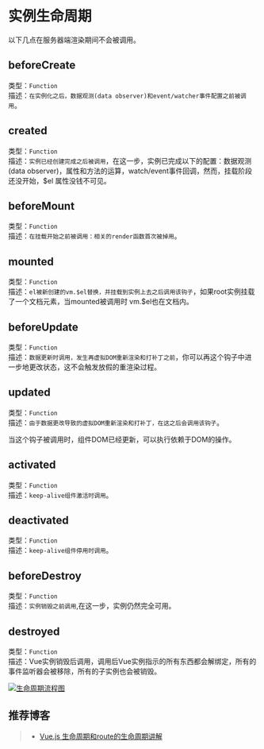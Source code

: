 # 实例生命周期
以下几点在服务器端渲染期间不会被调用。


## beforeCreate
类型：`Function`<br>
描述：`在实例化之后，数据观测(data observer)和event/watcher事件配置之前被调用`。



## created
类型：`Function`<br>
描述：`实例已经创建完成之后被调用`，在这一步，实例已完成以下的配置：数据观测(data observer)，属性和方法的运算，watch/event事件回调，然而，挂载阶段还没开始，$el 属性没钱不可见。



## beforeMount
类型：`Function`<br>
描述：`在挂载开始之前被调用：相关的render函数首次被掉用`。



## mounted
类型：`Function`<br>
描述：`el被新创建的vm.$el替换，并挂载到实例上去之后调用该钩子`，如果root实例挂载了一个文档元素，当mounted被调用时 vm.$el也在文档内。


## beforeUpdate
类型：`Function`<br>
描述：`数据更新时调用，发生再虚拟DOM重新渲染和打补丁之前`，你可以再这个钩子中进一步地更改状态，这不会触发放假的重渲染过程。


## updated
类型：`Function`<br>
描述：`由于数据更改导致的虚拟DOM重新渲染和打补丁，在这之后会调用该钩子`。

当这个钩子被调用时，组件DOM已经更新，可以执行依赖于DOM的操作。


## activated
类型：`Function`<br>
描述：`keep-alive组件激活时调用`。


## deactivated
类型：`Function`<br>
描述：`keep-alive组件停用时调用`。<br>


## beforeDestroy
类型：`Function`<br>
描述：`实例销毁之前调用`,在这一步，实例仍然完全可用。


## destroyed
类型：`Function`<br>
描述：Vue实例销毁后调用，调用后Vue实例指示的所有东西都会解绑定，所有的事件监听器会被移除，所有的子实例也会被销毁。


[![生命周期流程图](docs/images/lifecycle.png)](docs/images/lifecycle.png)


## 推荐博客
> * [Vue.js 生命周期和route的生命周期讲解](http://www.jianshu.com/p/e9f884b6ba6c)